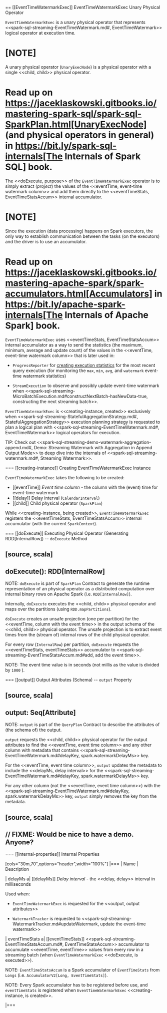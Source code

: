 == [[EventTimeWatermarkExec]] EventTimeWatermarkExec Unary Physical Operator

`EventTimeWatermarkExec` is a unary physical operator that represents <<spark-sql-streaming-EventTimeWatermark.md#, EventTimeWatermark>> logical operator at execution time.

[NOTE]
====
A unary physical operator (`UnaryExecNode`) is a physical operator with a single <<child, child>> physical operator.

Read up on https://jaceklaskowski.gitbooks.io/mastering-spark-sql/spark-sql-SparkPlan.html[UnaryExecNode] (and physical operators in general) in https://bit.ly/spark-sql-internals[The Internals of Spark SQL] book.
====

The <<doExecute, purpose>> of the `EventTimeWatermarkExec` operator is to simply extract (_project_) the values of the <<eventTime, event-time watermark column>> and add them directly to the <<eventTimeStats, EventTimeStatsAccum>> internal accumulator.

[NOTE]
====
Since the execution (data processing) happens on Spark executors, the only way to establish communication between the tasks (on the executors) and the driver is to use an accumulator.

Read up on https://jaceklaskowski.gitbooks.io/mastering-apache-spark/spark-accumulators.html[Accumulators] in https://bit.ly/apache-spark-internals[The Internals of Apache Spark] book.
====

`EventTimeWatermarkExec` uses <<eventTimeStats, EventTimeStatsAccum>> internal accumulator as a way to send the statistics (the maximum, minimum, average and update count) of the values in the <<eventTime, event-time watermark column>> that is later used in:

* `ProgressReporter` for [creating execution statistics](ProgressReporter.md#extractExecutionStats) for the most recent query execution (for monitoring the `max`, `min`, `avg`, and `watermark` event-time watermark statistics)

* `StreamExecution` to observe and possibly update event-time watermark when <<spark-sql-streaming-MicroBatchExecution.md#constructNextBatch-hasNewData-true, constructing the next streaming batch>>.

`EventTimeWatermarkExec` is <<creating-instance, created>> exclusively when <<spark-sql-streaming-StatefulAggregationStrategy.md#, StatefulAggregationStrategy>> execution planning strategy is requested to plan a logical plan with <<spark-sql-streaming-EventTimeWatermark.md#, EventTimeWatermark>> logical operators for execution.

TIP: Check out <<spark-sql-streaming-demo-watermark-aggregation-append.md#, Demo: Streaming Watermark with Aggregation in Append Output Mode>> to deep dive into the internals of <<spark-sql-streaming-watermark.md#, Streaming Watermark>>.

=== [[creating-instance]] Creating EventTimeWatermarkExec Instance

`EventTimeWatermarkExec` takes the following to be created:

* [[eventTime]] *Event time column* - the column with the (event) time for event-time watermark
* [[delay]] Delay interval (`CalendarInterval`)
* [[child]] Child physical operator (`SparkPlan`)

While <<creating-instance, being created>>, `EventTimeWatermarkExec` registers the <<eventTimeStats, EventTimeStatsAccum>> internal accumulator (with the current `SparkContext`).

=== [[doExecute]] Executing Physical Operator (Generating RDD[InternalRow]) -- `doExecute` Method

[source, scala]
----
doExecute(): RDD[InternalRow]
----

NOTE: `doExecute` is part of `SparkPlan` Contract to generate the runtime representation of an physical operator as a distributed computation over internal binary rows on Apache Spark (i.e. `RDD[InternalRow]`).

Internally, `doExecute` executes the <<child, child>> physical operator and maps over the partitions (using `RDD.mapPartitions`).

`doExecute` creates an unsafe projection (one per partition) for the <<eventTime, column with the event time>> in the output schema of the <<child, child>> physical operator. The unsafe projection is to extract event times from the (stream of) internal rows of the child physical operator.

For every row (`InternalRow`) per partition, `doExecute` requests the <<eventTimeStats, eventTimeStats>> accumulator to <<spark-sql-streaming-EventTimeStatsAccum.md#add, add the event time>>.

NOTE: The event time value is in seconds (not millis as the value is divided by `1000` ).

=== [[output]] Output Attributes (Schema) -- `output` Property

[source, scala]
----
output: Seq[Attribute]
----

NOTE: `output` is part of the `QueryPlan` Contract to describe the attributes of (the schema of) the output.

`output` requests the <<child, child>> physical operator for the output attributes to find the <<eventTime, event time column>> and any other column with metadata that contains <<spark-sql-streaming-EventTimeWatermark.md#delayKey, spark.watermarkDelayMs>> key.

For the <<eventTime, event time column>>, `output` updates the metadata to include the <<delayMs, delay interval>> for the <<spark-sql-streaming-EventTimeWatermark.md#delayKey, spark.watermarkDelayMs>> key.

For any other column (not the <<eventTime, event time column>>) with the <<spark-sql-streaming-EventTimeWatermark.md#delayKey, spark.watermarkDelayMs>> key, `output` simply removes the key from the metadata.

[source, scala]
----
// FIXME: Would be nice to have a demo. Anyone?
----

=== [[internal-properties]] Internal Properties

[cols="30m,70",options="header",width="100%"]
|===
| Name
| Description

| delayMs
a| [[delayMs]] *Delay interval* - the <<delay, delay>> interval in milliseconds

Used when:

* `EventTimeWatermarkExec` is requested for the <<output, output attributes>>

* `WatermarkTracker` is requested to <<spark-sql-streaming-WatermarkTracker.md#updateWatermark, update the event-time watermark>>

| eventTimeStats
a| [[eventTimeStats]] <<spark-sql-streaming-EventTimeStatsAccum.md#, EventTimeStatsAccum>> accumulator to accumulate <<eventTime, eventTime>> values from every row in a streaming batch (when `EventTimeWatermarkExec` <<doExecute, is executed>>).

NOTE: `EventTimeStatsAccum` is a Spark accumulator of `EventTimeStats` from `Longs` (i.e. `AccumulatorV2[Long, EventTimeStats]`).

NOTE: Every Spark accumulator has to be registered before use, and `eventTimeStats` is registered when `EventTimeWatermarkExec` <<creating-instance, is created>>.

|===
